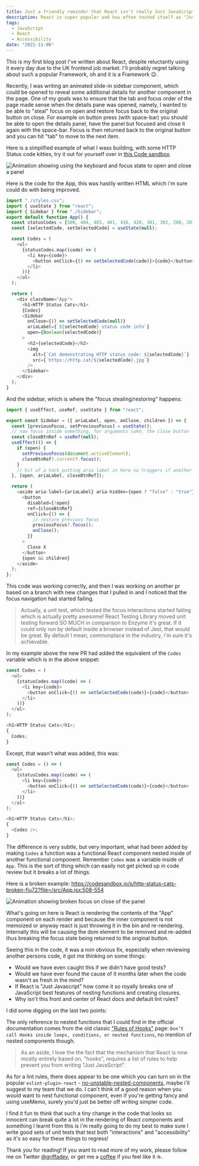 ```yaml
---
title: Just a friendly reminder that React isn't really Just JavaScript (Don't nest Functional Components)
description: React is super popular and has often touted itself as "Just JavaScript", but in reality it has lots of quirks and gotchas that come along with it being a framework that adds limitation into JavaScript. Oh, and also write tests!
tags:
  - JavaScript
  - React
  - Accessibility
date: "2021-11-06"
---
```


This is my first blog post I've written about React, despite reluctantly using it every day due to the UK frontend job market. I'll probably regret talking about such a popular Framework, oh and it is a Framework 😉.

Recently, I was writing an animated slide-in sidebar component, which could be opened to reveal some additional details for another component in the page. One of my goals was to ensure that the tab and focus order of the page made sense when the details pane was opened, namely, I wanted to be able to "steal" focus on open and restore focus back to the original button on close. For example on button press (with space-bar) you should be able to open the details panel, have the panel but focused and close it again with the space-bar. Focus is then returned back to the original button and you can hit "tab" to move to the next item.

Here is a simplified example of what I wass building, with some HTTP Status code kitties, try it out for yourself over in [this Code sandbox](https://codesandbox.io/s/http-status-cats-working-8tr1l?file=/src/App.jsx).

![Animation showing using the keyboard and focus state to open and close a panel](/images/focus-drawer.gif)

Here is the code for the App, this was hastily written HTML which i'm sure could do with being improved.

```js
import "./styles.css";
import { useState } from "react";
import { Sidebar } from "./Sidebar";
export default function App() {
  const statusCodes = [500, 404, 403, 401, 418, 420, 301, 302, 200, 201, 204];
  const [selectedCode, setSelectedCode] = useState(null);

  const Codes = (
    <ul>
      {statusCodes.map((code) => (
        <li key={code}>
          <button onClick={() => setSelectedCode(code)}>{code}</button>
        </li>
      ))}
    </ul>
  );

  return (
    <div className="App">
      <h1>HTTP Status Cats</h1>
      {Codes}
      <Sidebar
        onClose={() => setSelectedCode(null)}
        ariaLabel={`${selectedCode} status code info`}
        open={Boolean(selectedCode)}
      >
        <h2>{selectedCode}</h2>
        <img
          alt={`Cat demonstrating HTTP status code: ${selectedCode}`}
          src={`https://http.cat/${selectedCode}.jpg`}
        />
      </Sidebar>
    </div>
  );
}
```

And the sidebar, which is where the "focus stealing/restoring" happens:

```js
import { useEffect, useRef, useState } from "react";

export const Sidebar = ({ ariaLabel, open, onClose, children }) => {
  const [previousFocus, setPreviousFocus] = useState();
  // now focus inside something, for arguments sake, the close button
  const closeBtnRef = useRef(null);
  useEffect(() => {
    if (open) {
      setPreviousFocus(document.activeElement);
      closeBtnRef?.current?.focus();
    }
    // bit of a hack putting aria label in here so triggers if another option selected.
  }, [open, ariaLabel, closeBtnRef]);

  return (
    <aside aria-label={ariaLabel} aria-hidden={open ? "false" : "true"}>
      <button
        disabled={!open}
        ref={closeBtnRef}
        onClick={() => {
          // restore previous focus
          previousFocus?.focus();
          onClose();
        }}
      >
        Close X
      </button>
      {open && children}
    </aside>
  );
};
```

This code was working correctly, and then I was working on another pr based on a branch with new changes that I pulled in and I noticed that the focus navigation had started failing.

> Actually, a unit test, which tested the focus interactions started failing which is actually pretty awesome! React Testing Library moved unit testing forward SO MUCH in comparison to Enzyme it's great. If it could only run by default inside a browser instead of Jest, that would be great. By default I mean, commonplace in the industry, i'm sure it's achievable.

In my example above the new PR had added the equivalent of the `Codes` variable which is in the above snippet:

```js
const Codes = (
  <ul>
    {statusCodes.map((code) => (
      <li key={code}>
        <button onClick={() => setSelectedCode(code)}>{code}</button>
      </li>
    ))}
  </ul>
);
```

```js
<h1>HTTP Status Cats</h1>;
{
  Codes;
}
```

Except, that wasn't what was added, this was:

```js
const Codes = () => (
  <ul>
    {statusCodes.map((code) => (
      <li key={code}>
        <button onClick={() => setSelectedCode(code)}>{code}</button>
      </li>
    ))}
  </ul>
);
```

```js
<h1>HTTP Status Cats</h1>;
{
  <Codes />;
}
```

The difference is very subtle, but very important, what had been added by making `Codes` a function was a functional React component nested inside of another functional component. Remember `Codes` was a variable inside of `App`. This is the sort of thing which can easily not get picked up in code review but it breaks a lot of things.

Here is a broken example: https://codesandbox.io/s/http-status-cats-broken-fiu72?file=/src/App.jsx:508-554

![Animation showing broken focus on close of the panel](/images/focus-drawer-broken.gif)

What's going on here is React is rendering the contents of the "App" component on each render and because the inner component is not memoized or anyway react is just throwing it in the bin and re-rendering. Internally this will be causing the dom element to be removed and re-added thus breaking the focus state being returned to the original button.

Seeing this in the code, it was a non obvious fix, especially when reviewing another persons code, it got me thinking on some things:

- Would we have even caught this if we didn't have good tests?
- Would we have ever found the cause of it months later when the code wasn't as fresh in the mind?
- If React is "Just Javascript" how come it so royally breaks one of JavaScript best features of nesting functions and creating closures.
- Why isn't this front and center of React docs and default lint rules?

I did some digging on the last two points:

The only reference to nested functions that I could find in the official documentation comes from the old classic ["Rules of Hooks"](https://reactjs.org/docs/hooks-rules.html) page: `Don’t call Hooks inside loops, conditions, or nested functions`, no mention of nested components though.

> As an aside, I love the the fact that the mechanism that React is now mostly entirely based on, "hooks", requires a list of rules to help prevent you from writing "Just JavaScript".

As for a lint rules, there does appear to be one which you can turn on in the popular `eslint-plugin-react` - [no-unstable-nested-components](https://github.com/yannickcr/eslint-plugin-react/blob/HEAD/docs/rules/no-unstable-nested-components.md), maybe i'll suggest to my team that we do. I can't think of a good reason when you would want to nest functional component, even if you're getting fancy and using useMemo, surely you'd just be better off writing simpler code.

I find it fun to think that such a tiny change in the code that looks so innocent can break quite a lot in the rendering of React components and something I learnt from this is i'm really going to do my best to make sure I write good sets of unit tests that test both "interactions" and "accessibility" as it's so easy for these things to regress!

Thank you for reading! If you want to read more of my work, please follow me on Twitter [@griffadev](https://twitter.com/griffadev), or get me a [coffee](https://ko-fi.com/griffadev) if you feel like it ☕.
